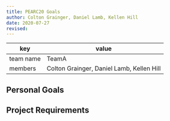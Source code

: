 ```yaml
---
title: PEARC20 Goals 
author: Colton Grainger, Daniel Lamb, Kellen Hill
date: 2020-07-27
revised:
---
```


key | value
--- | ---
team name | TeamA
members | Colton Grainger, Daniel Lamb, Kellen Hill 

## Personal Goals

## Project Requirements



